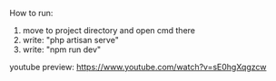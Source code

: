 How to run:
1) move to project directory and open cmd there
2) write: "php artisan serve"
3) write: "npm run dev"

youtube preview: https://www.youtube.com/watch?v=sE0hgXqgzcw
